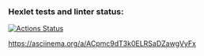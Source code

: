 ### Hexlet tests and linter status:
[![Actions Status](https://github.com/Volandgrom80/frontend-project-44/actions/workflows/hexlet-check.yml/badge.svg)](https://github.com/Volandgrom80/frontend-project-44/actions)

https://asciinema.org/a/ACpmc9dT3k0ELRSaDZawgVyFx